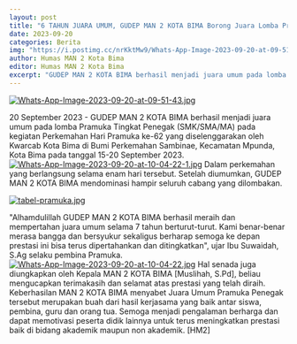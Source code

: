 ```yaml
---
layout: post
title: "6 TAHUN JUARA UMUM, GUDEP MAN 2 KOTA BIMA Borong Juara Lomba Pramuka ke-62 Tingkat Kota Bima"
date: 2023-09-20
categories: Berita
img: "https://i.postimg.cc/nrKktMw9/Whats-App-Image-2023-09-20-at-09-51-43-1.jpg"
author: Humas MAN 2 Kota Bima
editor: Humas MAN 2 Kota Bima
excerpt: "GUDEP MAN 2 KOTA BIMA berhasil menjadi juara umum pada lomba Pramuka Tingkat Penegak (SMK/SMA/MA) pada kegiatan Perkemahan Hari Pramuka ke-62 yang diselenggarakan oleh Kwarcab Kota Bima di Bumi Perkemahan Sambinae, Kecamatan Mpunda, Kota Bima pada tanggal  15-20 September 2023."
---
```

[![Whats-App-Image-2023-09-20-at-09-51-43.jpg](https://i.postimg.cc/gcLQTDz1/Whats-App-Image-2023-09-20-at-09-51-43.jpg)](https://postimg.cc/G9rXBvsj)

20 September 2023 - GUDEP MAN 2 KOTA BIMA berhasil menjadi juara umum pada lomba Pramuka Tingkat Penegak (SMK/SMA/MA) pada kegiatan Perkemahan Hari Pramuka ke-62 yang diselenggarakan oleh Kwarcab Kota Bima di Bumi Perkemahan Sambinae, Kecamatan Mpunda, Kota Bima pada tanggal  15-20 September 2023.
[![Whats-App-Image-2023-09-20-at-10-04-22-1.jpg](https://i.postimg.cc/7ZhWSMWB/Whats-App-Image-2023-09-20-at-10-04-22-1.jpg)](https://postimg.cc/YvcRHgkg)
Dalam perkemahan yang berlangsung selama enam hari tersebut. Setelah diumumkan, GUDEP MAN 2 KOTA BIMA mendominasi hampir seluruh cabang yang dilombakan.

[![tabel-pramuka.jpg](https://i.postimg.cc/ZRBpJ00K/tabel-pramuka.jpg)](https://postimg.cc/VrwdRfj3)

"Alhamdulillah GUDEP MAN 2 KOTA BIMA berhasil meraih dan mempertahan juara umum selama 7 tahun berturut-turut. Kami benar-benar merasa bangga dan bersyukur sekaligus berharap semoga ke depan prestasi ini bisa terus dipertahankan dan ditingkatkan", ujar Ibu Suwaidah, S.Ag selaku pembina Pramuka.
[![Whats-App-Image-2023-09-20-at-10-04-22.jpg](https://i.postimg.cc/sx8Zqz3G/Whats-App-Image-2023-09-20-at-10-04-22.jpg)](https://postimg.cc/FkyRk2dh)
Hal senada juga diungkapkan oleh Kepala MAN 2 KOTA BIMA [Muslihah, S.Pd], beliau mengucapkan terimakasih dan selamat atas prestasi yang telah diraih. Keberhasilan MAN 2 KOTA BIMA menyabet Juara Umum Pramuka Penegak tersebut merupakan buah dari hasil kerjasama yang baik antar siswa, pembina, guru dan orang tua. Semoga menjadi pengalaman berharga dan dapat memotivasi peserta didik lainnya untuk terus meningkatkan prestasi baik di bidang akademik maupun non akademik. [HM2]
